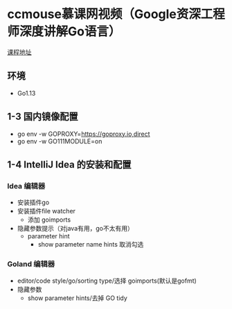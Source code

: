 # ccmouse慕课网视频（Google资深工程师深度讲解Go语言）
[课程地址](https://coding.imooc.com/class/chapter/180.html#Anchor)
## 环境
* Go1.13
## 1-3 国内镜像配置
* go env -w GOPROXY=https://goproxy.io,direct
* go env -w GO111MODULE=on
## 1-4 IntelliJ Idea 的安装和配置
### Idea 编辑器
* 安装插件go
* 安装插件file watcher
  * 添加 goimports
* 隐藏参数提示（对java有用，go不太有用）
  * parameter hint
    * show parameter name hints 取消勾选

### Goland 编辑器
* editor/code style/go/sorting type/选择 goimports(默认是gofmt)
* 隐藏参数
  * show parameter hints/去掉 GO
tidy
